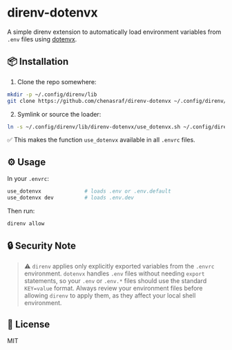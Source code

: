 # direnv-dotenvx

A simple direnv extension to automatically load environment variables from `.env` files using
[dotenvx](https://dotenvx.com/).

## 📦 Installation

1. Clone the repo somewhere:

```sh
mkdir -p ~/.config/direnv/lib
git clone https://github.com/chenasraf/direnv-dotenvx ~/.config/direnv/lib/direnv-dotenvx
```

2. Symlink or source the loader:

```sh
ln -s ~/.config/direnv/lib/direnv-dotenvx/use_dotenvx.sh ~/.config/direnv/lib/use_dotenvx.sh
```

✅ This makes the function `use_dotenvx` available in all `.envrc` files.

## ⚙️ Usage

In your `.envrc`:

```sh
use_dotenvx              # loads .env or .env.default
use_dotenvx dev          # loads .env.dev
```

Then run:

```sh
direnv allow
```

## 🔒 Security Note

> ⚠️ `direnv` applies only explicitly exported variables from the `.envrc` environment. `dotenvx`
> handles `.env` files without needing `export` statements, so your `.env` or `.env.*` files should
> use the standard `KEY=value` format. Always review your environment files before allowing `direnv`
> to apply them, as they affect your local shell environment.

## 📝 License

MIT
